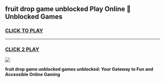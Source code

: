 
## fruit drop game unblocked Play Online 👋 Unblocked Games
<h3>
<a href="https://premium.freeplayer.one?title=fruit_drop_game_unblocked&ref=19F">CLICK TO PLAY</a></h3>
<hr>

<h3>
<a href="https://premium.freeplayer.one?title=fruit_drop_game_unblocked&ref=19F">CLICK 2 PLAY</a>
  
</h3>

<a href="https://premium.freeplayer.one?title=fruit_drop_game_unblocked&ref=19F"><img src="https://clearcache.store/games.png"></a>


**fruit drop game unblocked games unblocked: Your Gateway to Fun and Accessible Online Gaming**
